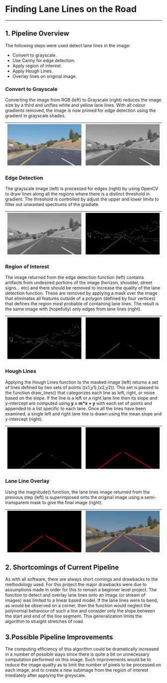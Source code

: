 # **Finding Lane Lines on the Road** 
---

## 1. Pipeline Overview

The following steps were used detect lane lines in the image:
- Convert to grayscale.
- Use Canny for edge detection.
- Apply region of interest.
- Apply Hough Lines.
- Overlay lines on original image.

### Convert to Grayscale
Converting the image from RGB (left) to Grayscale (right) reduces the image size by a third and unifies white and yellow lane lines. With all colour gradients removed, the image is now primed for edge detection using the gradient in grayscale shades.

| ![alt text][image1] | ![alt text][image2] |
|:---:|:---:|

### Edge Detection
The grayscale image (left) is processed for edges (right) by using OpenCV to draw lines along all the regions where there is a distinct threshold in gradient. The threshold is controlled by adjust the upper and lower limits to filter out unwanted spectrums of the gradiate.

| ![alt text][image2] | ![alt text][image3] |
|:---:|:---:|


### Region of Interest
The image returned from the edge detection function (left) contains artifacts from undesired portions of the image (horizon, shoulder, street signs... etc) and there should be removed to increase the quality of the lane detection function. These are removed by applying a mask over the image that eliminates all features outside of a polygon (defined by four vertices) that defines the region most probable of containing lane lines. The result is the same image with (hopefully) only edges from lane lines (right).

| ![alt text][image3] | ![alt text][image4] |
|:---:|:---:|


### Hough Lines
Applying the Hough Lines function to the masked image (left) returns a set of lines defined by two sets of points ((x1,y1),(x2,y2)). This set is passed to the function draw_lines() that categorizes each line as left, right, or noise based on the slope. If the line is a left or a right lane line then its slope and y-intercept are computed using **y = m\*x + y** with each set of points and appended to a list specific to each lane. Once all the lines have been examined, a single left and right lane line is drawn using the mean slope and y-intercept (right).


| ![alt text][image4] | ![alt text][image5] |
|:---:|:---:|


### Lane Line Overlay
Using the magnitude() function, the lane lines image returned from the previous step (left) is superimposed onto the original image using a semi-transparent mask to give the final image (right).

| ![alt text][image5] | ![alt text][image6] |
|:---:|:---:|


## 2. Shortcomings of Current Pipeline
As with all software, there are always short comings and drawbacks to the methodology used. For this project the major drawbacks were due to assumptions made in order for this to remain a beginner level project. The function to detect and overlay lane lines onto an image (or stream of images) was limited to a linear based model. If the lane lines were to bend, as would be observed on a corner, then the function would neglect the polynomial behaviour of such a line and consider only the slope between the start and end of the line segment. This generalization limits the algorithm to straight stretches of road.


## 3.Possible Pipeline Improvements
The computing efficiency of this algorithm could be dramatically increased in a number of possible ways since there is quite a bit on unnecessary computation performed on this image. Such improvements would be to reduce the image quality as to limit the number of pixels to be processed on each image, and to create a new subimage from the region of interest imediately after applying the greyscale.


[//]: # (Image References)

[image1]: ./examples/original.jpg  "Original"
[image2]: ./examples/grayscale.jpg "Grayscale"
[image3]: ./examples/canny.jpg     "Canny"
[image4]: ./examples/roi.jpg       "Region of Interest"
[image5]: ./examples/houghline.jpg "Houghs Lines"
[image6]: ./examples/weighted.jpg  "Weighted Image"
